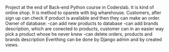 Project at the end of Back-end Python course in Coderslab.
It is kind of online shop. It is method to oparete with big wharehouse. 
Customers, after sign up can check if product is available and then they can make an order.
Owner of database:
-can add new products to database 
-can add brands description, which are conected to products, customer can in an easier way pick a product whose he never knew
-can delete orders, products and brands description
Everthing can be done by Django admin and by created views.
